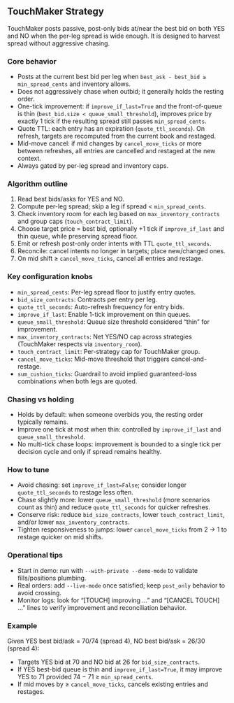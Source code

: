 ## TouchMaker Strategy

TouchMaker posts passive, post-only bids at/near the best bid on both YES and NO when the per-leg spread is wide enough. It is designed to harvest spread without aggressive chasing.

### Core behavior
- Posts at the current best bid per leg when `best_ask - best_bid ≥ min_spread_cents` and inventory allows.
- Does not aggressively chase when outbid; it generally holds the resting order.
- One-tick improvement: if `improve_if_last=True` and the front-of-queue is thin (`best_bid.size < queue_small_threshold`), improves price by exactly 1 tick if the resulting spread still passes `min_spread_cents`.
- Quote TTL: each entry has an expiration (`quote_ttl_seconds`). On refresh, targets are recomputed from the current book and restaged.
- Mid-move cancel: if mid changes by `cancel_move_ticks` or more between refreshes, all entries are cancelled and restaged at the new context.
- Always gated by per-leg spread and inventory caps.

### Algorithm outline
1. Read best bids/asks for YES and NO.
2. Compute per-leg spread; skip a leg if spread < `min_spread_cents`.
3. Check inventory room for each leg based on `max_inventory_contracts` and group caps (`touch_contract_limit`).
4. Choose target price = best bid, optionally +1 tick if `improve_if_last` and thin queue, while preserving spread floor.
5. Emit or refresh post-only order intents with TTL `quote_ttl_seconds`.
6. Reconcile: cancel intents no longer in targets; place new/changed ones.
7. On mid shift ≥ `cancel_move_ticks`, cancel all entries and restage.

### Key configuration knobs
- `min_spread_cents`: Per-leg spread floor to justify entry quotes.
- `bid_size_contracts`: Contracts per entry per leg.
- `quote_ttl_seconds`: Auto-refresh frequency for entry bids.
- `improve_if_last`: Enable 1-tick improvement on thin queues.
- `queue_small_threshold`: Queue size threshold considered “thin” for improvement.
- `max_inventory_contracts`: Net YES/NO cap across strategies (TouchMaker respects via `inventory_room`).
- `touch_contract_limit`: Per-strategy cap for TouchMaker group.
- `cancel_move_ticks`: Mid-move threshold that triggers cancel-and-restage.
- `sum_cushion_ticks`: Guardrail to avoid implied guaranteed-loss combinations when both legs are quoted.

### Chasing vs holding
- Holds by default: when someone overbids you, the resting order typically remains.
- Improve one tick at most when thin: controlled by `improve_if_last` and `queue_small_threshold`.
- No multi-tick chase loops: improvement is bounded to a single tick per decision cycle and only if spread remains healthy.

### How to tune
- Avoid chasing: set `improve_if_last=False`; consider longer `quote_ttl_seconds` to restage less often.
- Chase slightly more: lower `queue_small_threshold` (more scenarios count as thin) and reduce `quote_ttl_seconds` for quicker refreshes.
- Conserve risk: reduce `bid_size_contracts`, lower `touch_contract_limit`, and/or lower `max_inventory_contracts`.
- Tighten responsiveness to jumps: lower `cancel_move_ticks` from 2 → 1 to restage quicker on mid shifts.

### Operational tips
- Start in demo: run with `--with-private --demo-mode` to validate fills/positions plumbing.
- Real orders: add `--live-mode` once satisfied; keep `post_only` behavior to avoid crossing.
- Monitor logs: look for “[TOUCH] improving …” and “[CANCEL TOUCH] …” lines to verify improvement and reconciliation behavior.

### Example
Given YES best bid/ask = 70/74 (spread 4), NO best bid/ask = 26/30 (spread 4):
- Targets YES bid at 70 and NO bid at 26 for `bid_size_contracts`.
- If YES best-bid queue is thin and `improve_if_last=True`, it may improve YES to 71 provided 74 − 71 ≥ `min_spread_cents`.
- If mid moves by ≥ `cancel_move_ticks`, cancels existing entries and restages.


